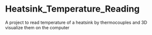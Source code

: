 # Heatsink_Temperature_Reading
A project to read temperature of a heatsink by thermocouples and 3D visualize them on the computer

